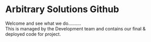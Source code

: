 # Arbitrary Solutions Github
Welcome and see what we do.......... <br/>
This is managed by the Development team and contains our final & deployed code for project.

